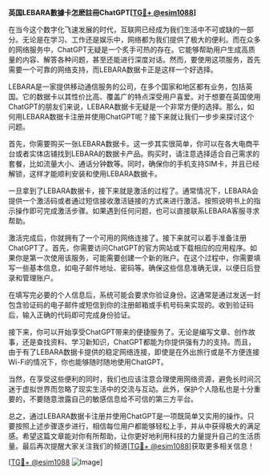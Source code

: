 **英国LEBARA數據卡怎麽註冊ChatGPT[[TG💪+ @esim1088](https://t.me/s/esim1088)]**

在当今这个数字化飞速发展的时代，互联网已经成为我们生活中不可或缺的一部分。无论是在学习、工作还是娱乐中，网络都为我们提供了极大的便利。而在众多的网络服务中，ChatGPT无疑是一个炙手可热的存在。它能够帮助用户生成高质量的内容、解答各种问题，甚至还能进行深度对话。然而，要使用这项服务，首先需要一个可靠的网络支持，而LEBARA数据卡正是这样一个好选择。

LEBARA是一家提供移动通信服务的公司，在多个国家和地区都有业务，包括英国。它的数据卡以其性价比高、覆盖广的特点深受用户喜爱。对于想要在英国使用ChatGPT的朋友们来说，LEBARA数据卡无疑是一个非常方便的选择。那么，如何用LEBARA数据卡注册并使用ChatGPT呢？接下来就让我们一步步来探讨这个问题。

首先，你需要购买一张LEBARA数据卡。这一步其实很简单，你可以在各大电商平台或者实体店铺找到LEBARA的数据卡产品。购买时，请注意选择适合自己需求的套餐，比如流量大小、通话分钟数等。同时，确保你的手机支持SIM卡，并且已经解锁，这样才能顺利安装和使用LEBARA数据卡。

一旦拿到了LEBARA数据卡，接下来就是激活的过程了。通常情况下，LEBARA会提供一个激活码或者通过短信接收激活链接的方式来进行激活。按照说明书上的指示操作即可完成激活步骤。如果遇到任何问题，也可以直接联系LEBARA客服寻求帮助。

激活完成后，你就拥有了一个可用的网络连接了。接下来就可以着手准备注册ChatGPT了。首先，你需要访问ChatGPT的官方网站或下载相应的应用程序。如果你是第一次使用该服务，可能需要创建一个新的账户。在这个过程中，你需要填写一些基本信息，如电子邮件地址、密码等。确保这些信息准确无误，以便日后登录和管理账户。

在填写完必要的个人信息后，系统可能会要求你验证身份。这通常是通过发送一封包含验证码的电子邮件或短信到你的注册邮箱或手机号码来实现的。收到验证码后，输入正确的代码即可完成身份验证。

接下来，你可以开始享受ChatGPT带来的便捷服务了。无论是编写文章、创作故事，还是查找资料、学习新知识，ChatGPT都能为你提供强有力的支持。而且，由于有了LEBARA数据卡提供的稳定网络连接，即使是在外出旅行或是不方便连接Wi-Fi的情况下，你也能够随时随地使用ChatGPT。

当然，在享受这些便利的同时，我们也应该注意合理使用网络资源，避免长时间沉迷于虚拟世界而忽略了现实生活中的交流与互动。此外，保护个人隐私也是十分重要的，不要随意泄露自己的敏感信息给不可信的第三方平台。

总之，通过LEBARA数据卡注册并使用ChatGPT是一项既简单又实用的操作。只要按照上述步骤逐步进行，相信每位用户都能够轻松上手，并从中获得极大的满足感。希望这篇文章能对你有所帮助，让你更好地利用科技的力量提升自己的生活质量。最后再次提醒大家关注我们的频道[[TG💪+ @esim1088](https://t.me/s/esim1088)]获取更多相关信息！

[[TG💪+ @esim1088](https://t.me/s/esim1088) ![Image](https://i.postimg.cc/4NQfJmqS/Snipaste-2025-05-13-00-14-12.png)]